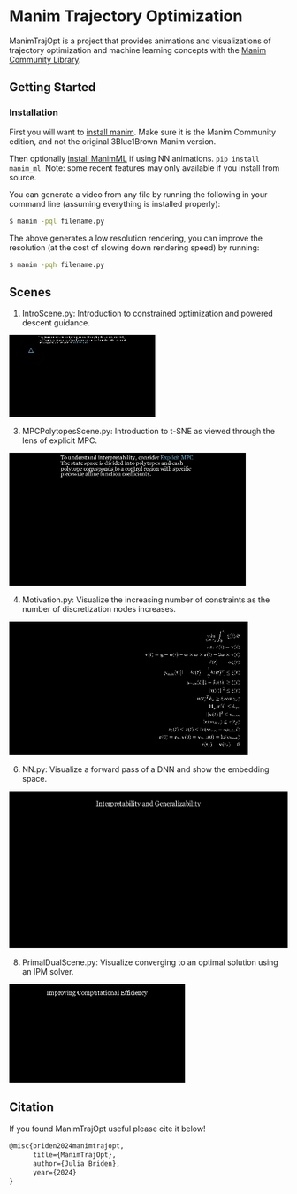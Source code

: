 # Manim Trajectory Optimization

ManimTrajOpt is a project that provides animations and visualizations of trajectory optimization and machine learning concepts with the [Manim Community Library](https://www.manim.community/).

## Getting Started 

### Installation

First you will want to [install manim](https://docs.manim.community/en/stable/installation.html). Make sure it is the Manim Community edition, and not the original 3Blue1Brown Manim version. 

Then optionally [install ManimML](https://github.com/helblazer811/ManimML/tree/main) if using NN animations.
`pip install manim_ml`. Note: some recent features may only available if you install from source. 

You can generate a video from any file by running the following in your command line (assuming everything is installed properly):

```bash
$ manim -pql filename.py
```
The above generates a low resolution rendering, you can improve the resolution (at the cost of slowing down rendering speed) by running: 

```bash
$ manim -pqh filename.py
```

## Scenes

1. IntroScene.py: Introduction to constrained optimization and powered descent guidance.
   
![](https://github.com/JuliaBriden/ManimTrajOpt/blob/master/media/gifs/IntroScene.gif)

3. MPCPolytopesScene.py: Introduction to t-SNE as viewed through the lens of explicit MPC.

![](https://github.com/JuliaBriden/ManimTrajOpt/blob/master/media/gifs/MPCPolytopesScene.gif)

4. Motivation.py: Visualize the increasing number of constraints as the number of discretization nodes increases.

![](https://github.com/JuliaBriden/ManimTrajOpt/blob/master/media/gifs/Motivation.gif)

6. NN.py: Visualize a forward pass of a DNN and show the embedding space.

![](https://github.com/JuliaBriden/ManimTrajOpt/blob/master/media/gifs/NN.gif)

8. PrimalDualScene.py: Visualize converging to an optimal solution using an IPM solver.

![](https://github.com/JuliaBriden/ManimTrajOpt/blob/master/media/gifs/PrimalDualScene.gif)

## Citation

If you found ManimTrajOpt useful please cite it below!

```
@misc{briden2024manimtrajopt,
      title={ManimTrajOpt}, 
      author={Julia Briden},
      year={2024}
}
```

